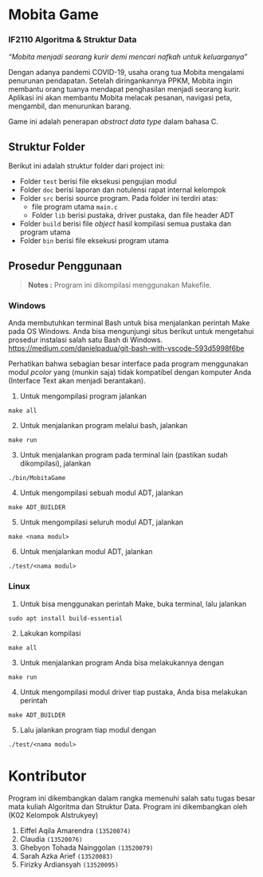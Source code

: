 # Mobita Game

### 	IF2110 Algoritma & Struktur Data

*“Mobita menjadi seorang kurir demi mencari nafkah untuk keluarganya”*

Dengan adanya pandemi COVID-19, usaha orang tua Mobita mengalami penurunan pendapatan. Setelah diringankannya PPKM, Mobita ingin membantu orang tuanya mendapat penghasilan menjadi seorang kurir. Aplikasi ini akan membantu Mobita melacak pesanan, navigasi peta, mengambil, dan menurunkan barang.

Game ini adalah penerapan *abstract data type* dalam bahasa C. 



## Struktur Folder
Berikut ini adalah struktur folder dari project ini:
* Folder `test` berisi file eksekusi pengujian modul
* Folder `doc` berisi laporan dan notulensi rapat internal kelompok
* Folder `src` berisi source program. Pada folder ini terdiri atas:
  * file program utama `main.c`
  * Folder `lib` berisi pustaka, driver pustaka, dan file header ADT
* Folder `build` berisi file *object* hasil kompilasi semua pustaka dan program utama
* Folder `bin` berisi file eksekusi program utama


## Prosedur Penggunaan
> <b>Notes :</b> 
> Program ini dikompilasi menggunakan Makefile.


### **Windows**
Anda membutuhkan terminal Bash untuk bisa menjalankan perintah Make pada OS Windows. Anda bisa mengunjungi situs berikut untuk mengetahui prosedur instalasi salah satu Bash di Windows.
 https://medium.com/danielpadua/git-bash-with-vscode-593d5998f6be

Perhatikan bahwa sebagian besar interface pada program menggunakan modul *pcolor* yang (munkin saja) tidak kompatibel dengan komputer Anda (Interface Text akan menjadi berantakan).

1. Untuk mengompilasi program jalankan
```
make all
```
2. Untuk menjalankan program melalui bash, jalankan
```
make run
```
3. Untuk menjalankan program pada terminal lain (pastikan sudah dikompilasi), jalankan
```
./bin/MobitaGame
```
4. Untuk mengompilasi sebuah modul ADT, jalankan
```
make ADT_BUILDER
```
5. Untuk mengompilasi seluruh modul ADT, jalankan
```
make <nama modul>
```
6. Untuk menjalankan modul ADT, jalankan
```
./test/<nama modul>
```

### **Linux**
1. Untuk bisa menggunakan perintah Make, buka terminal, lalu jalankan
```
sudo apt install build-essential
```
2. Lakukan kompilasi
```
make all
```
3. Untuk menjalankan program Anda bisa melakukannya dengan
```
make run   
```
4. Untuk mengompilasi modul driver tiap pustaka, Anda bisa melakukan perintah
```
make ADT_BUILDER
```
5. Lalu jalankan program tiap modul dengan
```
./test/<nama modul>
```

# Kontributor
Program ini dikembangkan dalam rangka memenuhi salah satu tugas besar mata kuliah Algoritma dan Struktur Data. Program ini dikembangkan oleh (K02 Kelompok Alstrukyey)
1. Eiffel Aqila Amarendra `(13520074)`
2. Claudia `(13520076)`
3. Ghebyon Tohada Nainggolan `(13520079)`
4. Sarah Azka Arief `(13520083)`
5. Firizky Ardiansyah `(13520095)`
